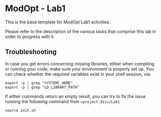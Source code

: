# ModOpt - Lab1

This is the base template for ModOpt Lab1 activities.

Please refer to the description of the various tasks that comprise this lab in order to progress with it.


## Troubleshooting
In case you get errors concerning missing libraries, either when compiling or running your code, make sure your environment is properly set up.
You can check whether the required variables exist in your shell session, via:
```
export -p | grep "SYSTEMC_HOME"
export -p | grep "LD_LIBRARY_PATH"
```
If either commands return an empty result, you can try to fix the issue running the following command from `<project_dir>/Lab1`

```
source init.sh
```
